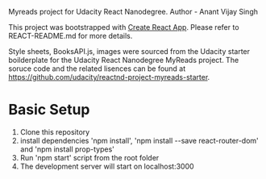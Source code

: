 Myreads project for Udacity React Nanodegree.
Author - Anant Vijay Singh

This project was bootstrapped with [Create React App](https://github.com/facebookincubator/create-react-app).
Please refer to REACT-README.md for more details.

Style sheets, BooksAPI.js, images were sourced from the Udacity starter boilderplate for the Udacity React Nanodegree MyReads project. The soruce code and the related lisences can be found at https://github.com/udacity/reactnd-project-myreads-starter.

# Basic Setup
1. Clone this repository
2. install dependencies 'npm install', 'npm install --save react-router-dom' and 'npm install prop-types'
3. Run 'npm start' script from the root folder
4. The development server will start on localhost:3000


